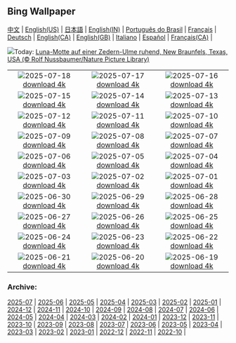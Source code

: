 ## Bing Wallpaper
[中文](README.md) |                     [English(US)](en-US.md) |                     [日本語](ja-JP.md) |                     [English(IN)](en-IN.md) |                     [Português do Brasil](pt-BR.md) |                     [Français](fr-FR.md) |                     [Deutsch](de-DE.md) |                     [English(CA)](en-CA.md) |                     [English(GB)](en-GB.md) |                     [Italiano](it-IT.md) |                     [Español](es-ES.md) |                     [Français(CA)](fr-CA.md) |                    

![](https://www.bing.com/th?id=OHR.MothWeek_DE-DE7350997027_UHD.jpg&w=1000)Today: [Luna-Motte auf einer Zedern-Ulme ruhend, New Braunfels, Texas, USA (© Rolf Nussbaumer/Nature Picture Library)](https://www.bing.com/th?id=OHR.MothWeek_DE-DE7350997027_UHD.jpg)

|      |      |      |
| :----: | :----: | :----: |
|![](https://www.bing.com/th?id=OHR.MiravetSpain_DE-DE1175039382_UHD.jpg&pid=hp&w=384&h=216&rs=1&c=4)2025-07-18 [download 4k](https://www.bing.com/th?id=OHR.MiravetSpain_DE-DE1175039382_UHD.jpg)|![](https://www.bing.com/th?id=OHR.LavenderWesterhever_DE-DE4832117412_UHD.jpg&pid=hp&w=384&h=216&rs=1&c=4)2025-07-17 [download 4k](https://www.bing.com/th?id=OHR.LavenderWesterhever_DE-DE4832117412_UHD.jpg)|![](https://www.bing.com/th?id=OHR.TemplePhilae_DE-DE7883088350_UHD.jpg&pid=hp&w=384&h=216&rs=1&c=4)2025-07-16 [download 4k](https://www.bing.com/th?id=OHR.TemplePhilae_DE-DE7883088350_UHD.jpg)|
|![](https://www.bing.com/th?id=OHR.PerseidsPine_DE-DE7245690852_UHD.jpg&pid=hp&w=384&h=216&rs=1&c=4)2025-07-15 [download 4k](https://www.bing.com/th?id=OHR.PerseidsPine_DE-DE7245690852_UHD.jpg)|![](https://www.bing.com/th?id=OHR.YoungShark_DE-DE7165248670_UHD.jpg&pid=hp&w=384&h=216&rs=1&c=4)2025-07-14 [download 4k](https://www.bing.com/th?id=OHR.YoungShark_DE-DE7165248670_UHD.jpg)|![](https://www.bing.com/th?id=OHR.BasaltColumns_DE-DE6897663571_UHD.jpg&pid=hp&w=384&h=216&rs=1&c=4)2025-07-13 [download 4k](https://www.bing.com/th?id=OHR.BasaltColumns_DE-DE6897663571_UHD.jpg)|
|![](https://www.bing.com/th?id=OHR.ThomsonGazelle_DE-DE6657498392_UHD.jpg&pid=hp&w=384&h=216&rs=1&c=4)2025-07-12 [download 4k](https://www.bing.com/th?id=OHR.ThomsonGazelle_DE-DE6657498392_UHD.jpg)|![](https://www.bing.com/th?id=OHR.TokyoSunrise_DE-DE6224327686_UHD.jpg&pid=hp&w=384&h=216&rs=1&c=4)2025-07-11 [download 4k](https://www.bing.com/th?id=OHR.TokyoSunrise_DE-DE6224327686_UHD.jpg)|![](https://www.bing.com/th?id=OHR.BahamaBlues_DE-DE5750119392_UHD.jpg&pid=hp&w=384&h=216&rs=1&c=4)2025-07-10 [download 4k](https://www.bing.com/th?id=OHR.BahamaBlues_DE-DE5750119392_UHD.jpg)|
|![](https://www.bing.com/th?id=OHR.ConstitucionStation_DE-DE6862611016_UHD.jpg&pid=hp&w=384&h=216&rs=1&c=4)2025-07-09 [download 4k](https://www.bing.com/th?id=OHR.ConstitucionStation_DE-DE6862611016_UHD.jpg)|![](https://www.bing.com/th?id=OHR.SecedaPeak_DE-DE7304303596_UHD.jpg&pid=hp&w=384&h=216&rs=1&c=4)2025-07-08 [download 4k](https://www.bing.com/th?id=OHR.SecedaPeak_DE-DE7304303596_UHD.jpg)|![](https://www.bing.com/th?id=OHR.ShetlandGannets_DE-DE8492203831_UHD.jpg&pid=hp&w=384&h=216&rs=1&c=4)2025-07-07 [download 4k](https://www.bing.com/th?id=OHR.ShetlandGannets_DE-DE8492203831_UHD.jpg)|
|![](https://www.bing.com/th?id=OHR.MesquiteFlats_DE-DE8559445673_UHD.jpg&pid=hp&w=384&h=216&rs=1&c=4)2025-07-06 [download 4k](https://www.bing.com/th?id=OHR.MesquiteFlats_DE-DE8559445673_UHD.jpg)|![](https://www.bing.com/th?id=OHR.TourCyclists_DE-DE8646205107_UHD.jpg&pid=hp&w=384&h=216&rs=1&c=4)2025-07-05 [download 4k](https://www.bing.com/th?id=OHR.TourCyclists_DE-DE8646205107_UHD.jpg)|![](https://www.bing.com/th?id=OHR.OroseiSardegna_DE-DE8440593584_UHD.jpg&pid=hp&w=384&h=216&rs=1&c=4)2025-07-04 [download 4k](https://www.bing.com/th?id=OHR.OroseiSardegna_DE-DE8440593584_UHD.jpg)|
|![](https://www.bing.com/th?id=OHR.RainbowRiver_DE-DE1687862683_UHD.jpg&pid=hp&w=384&h=216&rs=1&c=4)2025-07-03 [download 4k](https://www.bing.com/th?id=OHR.RainbowRiver_DE-DE1687862683_UHD.jpg)|![](https://www.bing.com/th?id=OHR.CalwMarketsquare_DE-DE9027821635_UHD.jpg&pid=hp&w=384&h=216&rs=1&c=4)2025-07-02 [download 4k](https://www.bing.com/th?id=OHR.CalwMarketsquare_DE-DE9027821635_UHD.jpg)|![](https://www.bing.com/th?id=OHR.CanadaDayFogo_DE-DE8180601933_UHD.jpg&pid=hp&w=384&h=216&rs=1&c=4)2025-07-01 [download 4k](https://www.bing.com/th?id=OHR.CanadaDayFogo_DE-DE8180601933_UHD.jpg)|
|![](https://www.bing.com/th?id=OHR.WolfeCrater_DE-DE8115529012_UHD.jpg&pid=hp&w=384&h=216&rs=1&c=4)2025-06-30 [download 4k](https://www.bing.com/th?id=OHR.WolfeCrater_DE-DE8115529012_UHD.jpg)|![](https://www.bing.com/th?id=OHR.BandaIsland_DE-DE7986522169_UHD.jpg&pid=hp&w=384&h=216&rs=1&c=4)2025-06-29 [download 4k](https://www.bing.com/th?id=OHR.BandaIsland_DE-DE7986522169_UHD.jpg)|![](https://www.bing.com/th?id=OHR.MarienplatzCSD_DE-DE0126550227_UHD.jpg&pid=hp&w=384&h=216&rs=1&c=4)2025-06-28 [download 4k](https://www.bing.com/th?id=OHR.MarienplatzCSD_DE-DE0126550227_UHD.jpg)|
|![](https://www.bing.com/th?id=OHR.SplendidFrog_DE-DE7801241876_UHD.jpg&pid=hp&w=384&h=216&rs=1&c=4)2025-06-27 [download 4k](https://www.bing.com/th?id=OHR.SplendidFrog_DE-DE7801241876_UHD.jpg)|![](https://www.bing.com/th?id=OHR.HorseheadRock_DE-DE6717487152_UHD.jpg&pid=hp&w=384&h=216&rs=1&c=4)2025-06-26 [download 4k](https://www.bing.com/th?id=OHR.HorseheadRock_DE-DE6717487152_UHD.jpg)|![](https://www.bing.com/th?id=OHR.GlastonburyScenic_DE-DE4536606439_UHD.jpg&pid=hp&w=384&h=216&rs=1&c=4)2025-06-25 [download 4k](https://www.bing.com/th?id=OHR.GlastonburyScenic_DE-DE4536606439_UHD.jpg)|
|![](https://www.bing.com/th?id=OHR.ScenicEibsee_DE-DE0418956156_UHD.jpg&pid=hp&w=384&h=216&rs=1&c=4)2025-06-24 [download 4k](https://www.bing.com/th?id=OHR.ScenicEibsee_DE-DE0418956156_UHD.jpg)|![](https://www.bing.com/th?id=OHR.DresdenElbe_DE-DE5406785601_UHD.jpg&pid=hp&w=384&h=216&rs=1&c=4)2025-06-23 [download 4k](https://www.bing.com/th?id=OHR.DresdenElbe_DE-DE5406785601_UHD.jpg)|![](https://www.bing.com/th?id=OHR.AmazonEcuador_DE-DE0206747669_UHD.jpg&pid=hp&w=384&h=216&rs=1&c=4)2025-06-22 [download 4k](https://www.bing.com/th?id=OHR.AmazonEcuador_DE-DE0206747669_UHD.jpg)|
|![](https://www.bing.com/th?id=OHR.IcelandSolstice_DE-DE8326410119_UHD.jpg&pid=hp&w=384&h=216&rs=1&c=4)2025-06-21 [download 4k](https://www.bing.com/th?id=OHR.IcelandSolstice_DE-DE8326410119_UHD.jpg)|![](https://www.bing.com/th?id=OHR.SerengetiGiraffe_DE-DE4851504112_UHD.jpg&pid=hp&w=384&h=216&rs=1&c=4)2025-06-20 [download 4k](https://www.bing.com/th?id=OHR.SerengetiGiraffe_DE-DE4851504112_UHD.jpg)|![](https://www.bing.com/th?id=OHR.WinterBegins_DE-DE2019737039_UHD.jpg&pid=hp&w=384&h=216&rs=1&c=4)2025-06-19 [download 4k](https://www.bing.com/th?id=OHR.WinterBegins_DE-DE2019737039_UHD.jpg)|


### Archive:
[2025-07](archive/de-DE/202507/README.md) | [2025-06](archive/de-DE/202506/README.md) | [2025-05](archive/de-DE/202505/README.md) | [2025-04](archive/de-DE/202504/README.md) | [2025-03](archive/de-DE/202503/README.md) | [2025-02](archive/de-DE/202502/README.md) | [2025-01](archive/de-DE/202501/README.md) | [2024-12](archive/de-DE/202412/README.md) | [2024-11](archive/de-DE/202411/README.md) | [2024-10](archive/de-DE/202410/README.md) | [2024-09](archive/de-DE/202409/README.md) | [2024-08](archive/de-DE/202408/README.md) | [2024-07](archive/de-DE/202407/README.md) | [2024-06](archive/de-DE/202406/README.md) | [2024-05](archive/de-DE/202405/README.md) | [2024-04](archive/de-DE/202404/README.md) | [2024-03](archive/de-DE/202403/README.md) | [2024-02](archive/de-DE/202402/README.md) | [2024-01](archive/de-DE/202401/README.md) | [2023-12](archive/de-DE/202312/README.md) | [2023-11](archive/de-DE/202311/README.md) | [2023-10](archive/de-DE/202310/README.md) | [2023-09](archive/de-DE/202309/README.md) | [2023-08](archive/de-DE/202308/README.md) | [2023-07](archive/de-DE/202307/README.md) | [2023-06](archive/de-DE/202306/README.md) | [2023-05](archive/de-DE/202305/README.md) | [2023-04](archive/de-DE/202304/README.md) | [2023-03](archive/de-DE/202303/README.md) | [2023-02](archive/de-DE/202302/README.md) | [2023-01](archive/de-DE/202301/README.md) | [2022-12](archive/de-DE/202212/README.md) | [2022-11](archive/de-DE/202211/README.md) | [2022-10](archive/de-DE/202210/README.md) | 
